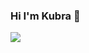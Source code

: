 ### Hi I'm Kubra 👋

![](https://komarev.com/ghpvc/?username=hkubrakkartaln&color=FFA500&label=Profile+views)


<!--
**hkubrakkartal/hkubrakkartal** is a ✨ _special_ ✨ repository because its `README.md` (this file) appears on your GitHub profile.

Here are some ideas to get you started:

- 🔭 I’m currently working on ...
- 🌱 I’m currently learning ...
- 👯 I’m looking to collaborate on ...
- 🤔 I’m looking for help with ...
- 💬 Ask me about ...
- 📫 How to reach me: ... 
- 😄 Pronouns: ...
- ⚡ Fun fact: ...
-->
